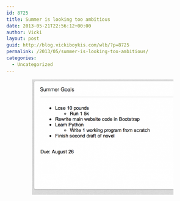 ```yaml
---
id: 8725
title: Summer is looking too ambitious
date: 2013-05-21T22:56:12+00:00
author: Vicki
layout: post
guid: http://blog.vickiboykis.com/wlb/?p=8725
permalink: /2013/05/summer-is-looking-too-ambitious/
categories:
  - Uncategorized
---
```

<p style="text-align: center;">
  <a href="https://raw.githubusercontent.com/veekaybee/wlb/gh-pages/assets/images/2013/05/Screen-Shot-2013-05-21-at-10.55.21-PM.png"><img class="aligncenter  wp-image-8726" alt="Screen Shot 2013-05-21 at 10.55.21 PM" src="https://raw.githubusercontent.com/veekaybee/wlb/gh-pages/assets/images/2013/05/Screen-Shot-2013-05-21-at-10.55.21-PM-580x471.png" width="371" height="302" /></a>
</p>

<p style="text-align: center;">